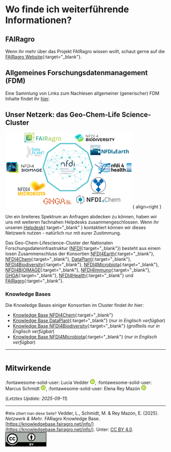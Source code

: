 # Wo finde ich weiterführende Informationen?

## FAIRagro
Wenn ihr mehr über das Projekt FAIRagro wissen wollt, schaut gerne auf die [FAIRagro Website](https://fairagro.net){:target="_blank"}.


## Allgemeines Forschungsdatenmanagement (FDM)
Eine Sammlung von Links zum Nachlesen allgemeiner (generischer) FDM Inhalte findet ihr [hier](basics.md).


## Unser Netzerk: das Geo-Chem-Life Science-Cluster
![Logoblock Cluster](images/Logoblock_Cluster.png){ align=right }

Um ein breiteres Spektrum an Anfragen abdecken zu können, haben wir uns mit weiteren fachnahen Helpdesks zusammengeschlossen.
Wenn ihr unseren [Helpdesk](https://fairagro.net/helpdesk){ target="_blank" } kontaktiert können wir dieses Netzwerk nutzen - natürlich nur mit eurer Zustimmung.

Das Geo-Chem-Lifescience-Cluster der Nationalen Forschungsdateninfrastruktur ([NFDI](https://www.nfdi.de/){:target="_blank"})
besteht aus einem losen Zusammenschluss der Konsortien [NFDI4Earth](https://www.nfdi4earth.de/){:target="_blank"}, 
[NFDI4Chem](https://www.nfdi4chem.de/de/){:target="_blank"}, 
[DataPlant](https://nfdi4plants.org/){:target="_blank"}, 
[NFDI4Biodiversity](https://www.nfdi4biodiversity.org/de/){:target="_blank"}, 
[NFDI4Microbiota](https://nfdi4microbiota.de/){:target="_blank"}, 
[NFDI4BIOIMAGE](https://nfdi4bioimage.de/home/){:target="_blank"}, 
[NFDI4Immuno](https://www.nfdi4immuno.de/){:target="_blank"}, 
[GHGA](https://www.ghga.de/de/){:target="_blank"}, 
[NFDI4Health](https://www.nfdi4health.de/){:target="_blank"} 
und [FAIRagro](https://fairagro.net/){:target="_blank"}.

### Knowledge Bases
Die Knowledge Bases einiger Konsortien im Cluster findet ihr hier:

- [Knowledge Base NFDI4Chem](https://knowledgebase.nfdi4chem.de/knowledge_base/de/docs/intro/){:target="_blank"}
- [Knowledge Base DataPlant](https://nfdi4plants.github.io/nfdi4plants.knowledgebase/){:target="_blank"} (*nur in Englisch verfügbar*)
- [Knowledge Base NFDI4Biodiversity](https://kb.gfbio.org/display/KB/Knowledge+Base+-+Information+and+Services+around+Biodiversity+Data){:target="_blank"} (*großteils nur in Englisch verfügbar*)
- [Knowledge Base NFDI4Microbiota](https://knowledgebase.nfdi4microbiota.de/Getting-Started/01-introduction.html){:target="_blank"} (*nur in Englisch verfügbar*)



---
# <small>Mitwirkende</small>
:fontawesome-solid-user: Lucia Vedder [![ORCID icon](./images/ORCID-iD_icon_16x16.png)](https://orcid.org/0000-0002-8924-9800),
:fontawesome-solid-user: Marcus Schmidt [![ORCID icon](./images/ORCID-iD_icon_16x16.png)](https://orcid.org/0000-0002-5546-5521),
:fontawesome-solid-user: Elena Rey Mazón [![ORCID icon](./images/ORCID-iD_icon_16x16.png)](https://orcid.org/0000-0003-4813-5927)

(*Letztes Update: 2025-09-11*)

---
#<small>Wie zitiert man diese Seite?</small>
Vedder, L., Schmidt, M. & Rey Mazón, E. (2025). *Netzwerk & Mehr*. FARagro Knowledge Base. [https://knowledgebase.fairagro.net/info/](https://knowledgebase.fairagro.net/info/). Unter: [CC BY 4.0](https://creativecommons.org/licenses/by/4.0/).  
[![CC BY Logo](./images/cc-by.png)](https://creativecommons.org/licenses/by/4.0/)
